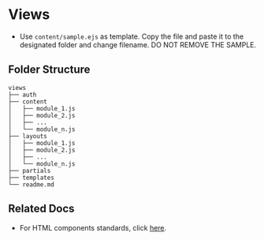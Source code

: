 # Views

- Use `content/sample.ejs` as template. Copy the file and paste it to the designated folder and change filename. DO NOT REMOVE THE SAMPLE.

## Folder Structure

```
views
├── auth
├── content
│   ├── module_1.js
│   ├── module_2.js
│   ├── ...
│   └── module_n.js
├── layouts
│   ├── module_1.js
│   ├── module_2.js
│   ├── ...
│   └── module_n.js
├── partials
├── templates
└── readme.md
```


## Related Docs
* For HTML components standards, click [here](../../standards/html_components.md).